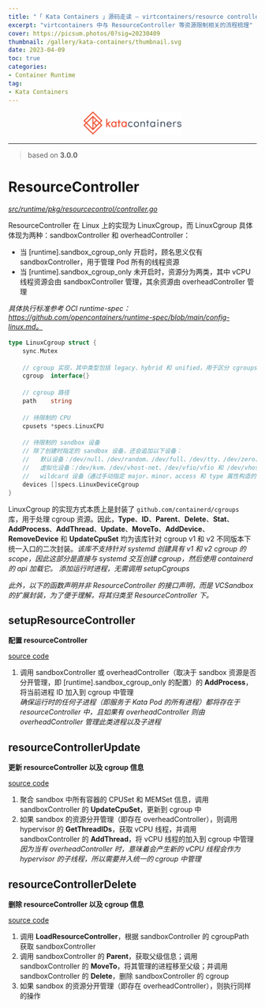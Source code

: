 ```yaml
---
title: "「 Kata Containers 」源码走读 — virtcontainers/resource controller"
excerpt: "virtcontainers 中与 ResourceController 等资源限制相关的流程梳理"
cover: https://picsum.photos/0?sig=20230409
thumbnail: /gallery/kata-containers/thumbnail.svg
date: 2023-04-09
toc: true
categories:
- Container Runtime
tag:
- Kata Containers
---
```


<div align=center><img width="200" style="border: 0px" src="/gallery/kata-containers/logo.svg"></div>

------

> based on **3.0.0**

# ResourceController

*<u>src/runtime/pkg/resourcecontrol/controller.go</u>*

ResourceController 在 Linux 上的实现为 LinuxCgroup，而 LinuxCgroup 具体体现为两种：sandboxController 和 overheadController：

- 当 [runtime].sandbox_cgroup_only 开启时，顾名思义仅有 sandboxController，用于管理 Pod 所有的线程资源
- 当 [runtime].sandbox_cgroup_only 未开启时，资源分为两类，其中 vCPU 线程资源会由 sandboxController 管理，其余资源由 overheadController 管理

*具体执行标准参考 OCI runtime-spec：https://github.com/opencontainers/runtime-spec/blob/main/config-linux.md。*

```go
type LinuxCgroup struct {
	sync.Mutex
    
	// cgroup 实现，其中类型包括 legacy、hybrid 和 unified，用于区分 cgroups v1 和 v2
	cgroup  interface{}

	// cgroup 路径
	path    string

	// 待限制的 CPU
	cpusets *specs.LinuxCPU
    
	// 待限制的 sandbox 设备
	// 除了创建时指定的 sandbox 设备，还会追加以下设备：
	//   默认设备：/dev/null、/dev/random、/dev/full、/dev/tty、/dev/zero、/dev/urandom 和 /dev/console
	//   虚拟化设备：/dev/kvm、/dev/vhost-net、/dev/vfio/vfio 和 /dev/vhost-vsock
	//   wildcard 设备（通过手动指定 major、minor、access 和 type 属性构造的设备）：tuntap、/dev/pts 等
	devices []specs.LinuxDeviceCgroup
}
```

LinuxCgroup 的实现方式本质上是封装了 `github.com/containerd/cgroups ` 库，用于处理 cgroup 资源。因此，**Type**、**ID**、**Parent**、**Delete**、**Stat**、**AddProcess**、**AddThread**、**Update**、**MoveTo**、**AddDevice**、**RemoveDevice** 和 **UpdateCpuSet** 均为该库针对 cgroup v1 和 v2 不同版本下统一入口的二次封装。*该库不支持针对 systemd 创建具有 v1 和 v2 cgroup 的 scope，因此这部分是直接与 systemd 交互创建 cgroup，然后使用 containerd 的 api 加载它。 添加运行时进程，无需调用 setupCgroups*

*此外，以下的函数声明并非 ResourceController 的接口声明，而是 VCSandbox 的扩展封装，为了便于理解，将其归类至 ResourceController 下。*

## setupResourceController

**配置 resourceController**

[source code](https://github.com/kata-containers/kata-containers/blob/3.0.0/src/runtime/virtcontainers/sandbox.go#L2275)

1. 调用 sandboxController 或 overheadController（取决于 sandbox 资源是否分开管理，即 [runtime].sandbox_cgroup_only 的配置）的 **AddProcess**，将当前进程 ID 加入到 cgroup 中管理<br>*确保运行时的任何子进程（即服务于 Kata Pod 的所有进程）都将存在于 resourceController 中，且如果有 overheadController 则由 overheadController 管理此类进程以及子进程*

## resourceControllerUpdate

**更新 resourceController 以及 cgroup 信息**

[source code](https://github.com/kata-containers/kata-containers/blob/3.0.0/src/runtime/virtcontainers/sandbox.go#L2191)

1. 聚合 sandbox 中所有容器的 CPUSet 和 MEMSet 信息，调用 sandboxController 的 **UpdateCpuSet**，更新到 cgroup 中
2. 如果 sandbox 的资源分开管理（即存在 overheadController），则调用 hypervisor 的 **GetThreadIDs**，获取 vCPU 线程，并调用 sandboxController 的 **AddThread**，将 vCPU 线程的加入到 cgroup 中管理<br>*因为当有 overheadController 时，意味着会产生新的 vCPU 线程会作为 hypervisor 的子线程，所以需要并入统一的 cgroup 中管理*

## resourceControllerDelete

**删除 resourceController 以及 cgroup 信息**

[source code](https://github.com/kata-containers/kata-containers/blob/3.0.0/src/runtime/virtcontainers/sandbox.go#L2216)

1. 调用 **LoadResourceController**，根据 sandboxController 的 cgroupPath 获取 sandboxController
2. 调用 sandboxController 的 **Parent**，获取父级信息；调用 sandboxController 的 **MoveTo**，将其管理的进程移至父级；并调用 sandboxController 的 **Delete**，删除 sandboxController 的 cgroup
3. 如果 sandbox 的资源分开管理（即存在 overheadController），则执行同样的操作
